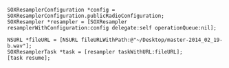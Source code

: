     SOXResamplerConfiguration *config = SOXResamplerConfiguration.publicRadioConfiguration;
    SOXResampler *resampler = [SOXResampler resamplerWithConfiguration:config delegate:self operationQueue:nil];

    NSURL *fileURL = [NSURL fileURLWithPath:@"~/Desktop/master-2014_02_19-b.wav"];
    SOXResamplerTask *task = [resampler taskWithURL:fileURL];
    [task resume];
